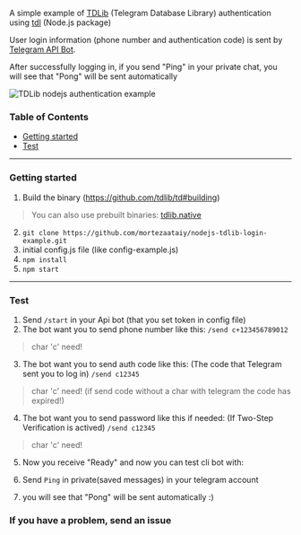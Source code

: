 A simple example of [TDLib](https://core.telegram.org/tdlib/getting-started) (Telegram Database Library) authentication using [tdl](https://github.com/Bannerets/tdl) (Node.js package)

User login information (phone number and authentication code) is sent by [Telegram API Bot](https://core.telegram.org/bots).

After successfully logging in, if you send "Ping" in your private chat, you will see that "Pong" will be sent automatically

![TDLib nodejs authentication example](https://raw.githubusercontent.com/mortezaataiy/nodejs-tdlib-login-example/master/output.gif)

### Table of Contents

- [Getting started](#getting-started)
- [Test](#test)

---

<a name="getting-started"></a>
### Getting started

1. Build the binary (https://github.com/tdlib/td#building)
> You can also use prebuilt binaries: [tdlib.native](https://github.com/ForNeVeR/tdlib.native/releases)

2. `git clone https://github.com/mortezaataiy/nodejs-tdlib-login-example.git`
3. initial config.js file (like config-example.js)
4. `npm install`
5. `npm start`
---

<a name="test"></a>
### Test

1. Send `/start` in your Api bot (that you set token in config file)
2. The bot want you to send phone number like this:
`/send c+123456789012`
> char 'c' need!

3. The bot want you to send auth code like this: (The code that Telegram sent you to log in)
`/send c12345`
>char 'c' need!
(if send code without a char with telegram the code has expired!)

4. The bot want you to send password like this if needed: (If Two-Step Verification is actived)
`/send c12345`
>char 'c' need!

5. Now you receive "Ready" and now you can test cli bot with:

6. Send `Ping` in private(saved messages) in your telegram account

7. you will see that "Pong" will be sent automatically :)


### If you have a problem, send an issue
